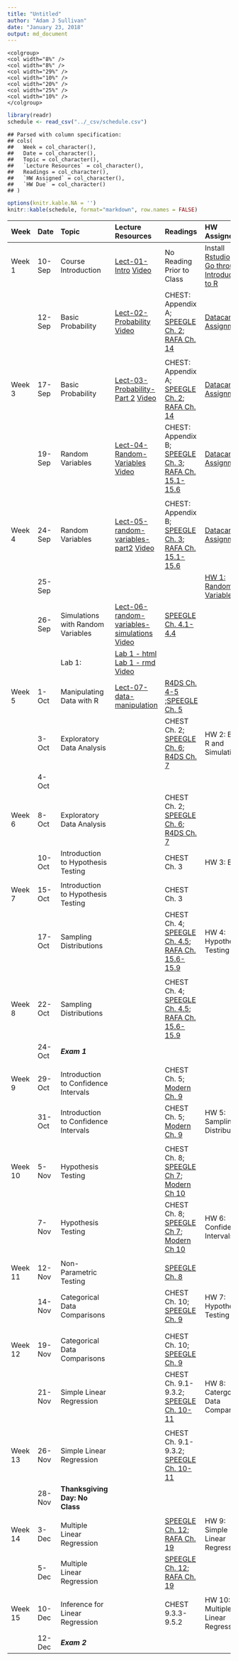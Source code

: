 ```yaml
---
title: "Untitled"
author: "Adam J Sullivan"
date: "January 23, 2018"
output: md_document
---
```


```
<colgroup>
<col width="8%" />
<col width="8%" />
<col width="29%" />
<col width="10%" />
<col width="20%" />
<col width="25%" />
<col width="10%" />
</colgroup>
```




```r
library(readr)
schedule <- read_csv("../_csv/schedule.csv")
```

```
## Parsed with column specification:
## cols(
##   Week = col_character(),
##   Date = col_character(),
##   Topic = col_character(),
##   `Lecture Resources` = col_character(),
##   Readings = col_character(),
##   `HW Assigned` = col_character(),
##   `HW Due` = col_character()
## )
```

```r
options(knitr.kable.NA = '')
knitr::kable(schedule, format="markdown", row.names = FALSE)
```



|Week    |Date   |Topic                                |Lecture Resources                                                                                                                          |Readings                                                                                                                                                                                                    |HW Assigned                                                                                                                                                   |HW Due                                                                                          |
|:-------|:------|:------------------------------------|:------------------------------------------------------------------------------------------------------------------------------------------|:-----------------------------------------------------------------------------------------------------------------------------------------------------------------------------------------------------------|:-------------------------------------------------------------------------------------------------------------------------------------------------------------|:-----------------------------------------------------------------------------------------------|
|Week 1  |10-Sep |Course Introduction                  |[Lect-01-Intro](../Notes/lect-01-intro.html) [Video](https://vimeo.com/359114175/8b5828601d)                                               |No Reading Prior to Class                                                                                                                                                                                   |Install [Rstudio](https://www.rstudio.com/products/rstudio/download3/) and [Go through Introduction to R](https://php-1511-2511.github.io/Introduction-to-R/) |                                                                                                |
|        |12-Sep |Basic Probability                    |[Lect-02-Probability](../Notes/lect-02-probability.html) [Video](https://vimeo.com/359605430/28765378db)                                   |CHEST: Appendix A; [SPEEGLE Ch. 2](https://bookdown.org/speegled/foundations-of-statistics/prob.html);  [RAFA Ch. 14](https://rafalab.github.io/dsbook/probability.html)                                    |[Datacamp Assignment](../datacamp)                                                                                                                            |                                                                                                |
|        |       |                                     |                                                                                                                                           |                                                                                                                                                                                                            |                                                                                                                                                              |                                                                                                |
|Week 3  |17-Sep |Basic Probability                    |[Lect-03-Probability-Part 2](../Notes/lect-03-probability-part2.html) [Video](https://vimeo.com/360947749/ced3773175)                      |CHEST: Appendix A; [SPEEGLE Ch. 2](https://bookdown.org/speegled/foundations-of-statistics/prob.html);  [RAFA Ch. 14](https://rafalab.github.io/dsbook/probability.html)                                    |[Datacamp Assignment](../datacamp)                                                                                                                            |                                                                                                |
|        |19-Sep |Random Variables                     |[Lect-04-Random-Variables](../Notes/lect-04-random-variables.html) [Video](https://vimeo.com/361201132/918618680c)                         |CHEST: Appendix B; [SPEEGLE Ch. 3](https://bookdown.org/speegled/foundations-of-statistics/random-variables.html); [RAFA Ch. 15.1-15.6](https://rafalab.github.io/dsbook/random-variables.html)             |[Datacamp Assignment](../datacamp)                                                                                                                            |                                                                                                |
|        |       |                                     |                                                                                                                                           |                                                                                                                                                                                                            |                                                                                                                                                              |                                                                                                |
|Week 4  |24-Sep |Random Variables                     |[Lect-05-random-variables-part2](../Notes/lect-05-random-variables-part2.html) [Video](https://vimeo.com/362123037/8c070bfaed)             |CHEST: Appendix B; [SPEEGLE Ch. 3](https://bookdown.org/speegled/foundations-of-statistics/random-variables.html); [RAFA Ch. 15.1-15.6](https://rafalab.github.io/dsbook/random-variables.html)             |[Datacamp Assignment](../datacamp)                                                                                                                            |                                                                                                |
|        |25-Sep |                                     |                                                                                                                                           |                                                                                                                                                                                                            |[HW 1: Random Variables](../homework/pages/hw1)                                                                                                               |                                                                                                |
|        |26-Sep |Simulations with Random Variables    |[Lect-06-random-variables-simulations](../Notes/lect-06-random-variables-simulations.html) [Video](https://vimeo.com/362639646/039f38861b) |[SPEEGLE Ch.  4.1-4.4](https://bookdown.org/speegled/foundations-of-statistics/simulation-of-random-variables.html)                                                                                         |                                                                                                                                                              |[Datacamp Work Due](https://www.datacamp.com/courses/importing-cleaning-data-in-r-case-studies) |
|        |       |Lab 1:                               |[Lab 1 - html](../labs/lab1.html) [Lab 1 - rmd](../labs/lab1.Rmd) [Video](https://vimeo.com/362639601/d210ab3ece)                          |                                                                                                                                                                                                            |                                                                                                                                                              |                                                                                                |
|Week 5  |1-Oct  |Manipulating Data with R             |[Lect-07-data-manipulation](../Notes/lect-07-data-manipulation.html)                                                                       |[R4DS Ch. 4-5](https://r4ds.had.co.nz/workflow-basics.html) ;[SPEEGLE Ch. 5](https://bookdown.org/speegled/foundations-of-statistics/data-manipulation.html)                                                |                                                                                                                                                              |                                                                                                |
|        |3-Oct  |Exploratory Data Analysis            |                                                                                                                                           |CHEST Ch. 2; [SPEEGLE Ch. 6](https://bookdown.org/speegled/foundations-of-statistics/ggplot-and-descriptive-statistics.html); [R4DS Ch. 7](https://r4ds.had.co.nz/exploratory-data-analysis.html)           |HW 2: Basic R and Simulations                                                                                                                                 |                                                                                                |
|        |4-Oct  |                                     |                                                                                                                                           |                                                                                                                                                                                                            |                                                                                                                                                              |[HW 1 DUE](../homework/pages/hw1/)                                                              |
|Week 6  |8-Oct  |Exploratory Data Analysis            |                                                                                                                                           |CHEST Ch. 2; [SPEEGLE Ch. 6](https://bookdown.org/speegled/foundations-of-statistics/ggplot-and-descriptive-statistics.html); [R4DS Ch. 7](https://r4ds.had.co.nz/exploratory-data-analysis.html)           |                                                                                                                                                              |                                                                                                |
|        |10-Oct |Introduction to Hypothesis Testing   |                                                                                                                                           |CHEST Ch. 3                                                                                                                                                                                                 |HW 3: EDA                                                                                                                                                     |                                                                                                |
|        |       |                                     |                                                                                                                                           |                                                                                                                                                                                                            |                                                                                                                                                              |                                                                                                |
|Week 7  |15-Oct |Introduction to Hypothesis Testing   |                                                                                                                                           |CHEST Ch. 3                                                                                                                                                                                                 |                                                                                                                                                              |                                                                                                |
|        |17-Oct |Sampling Distributions               |                                                                                                                                           |CHEST Ch. 4;  [SPEEGLE Ch.  4.5](https://bookdown.org/speegled/foundations-of-statistics/simulation-of-random-variables.html); [RAFA Ch. 15.6-15.9](https://rafalab.github.io/dsbook/random-variables.html) |HW 4: Hypothesis Testing 1                                                                                                                                    |                                                                                                |
|        |       |                                     |                                                                                                                                           |                                                                                                                                                                                                            |                                                                                                                                                              |                                                                                                |
|Week 8  |22-Oct |Sampling Distributions               |                                                                                                                                           |CHEST Ch. 4;  [SPEEGLE Ch.  4.5](https://bookdown.org/speegled/foundations-of-statistics/simulation-of-random-variables.html); [RAFA Ch. 15.6-15.9](https://rafalab.github.io/dsbook/random-variables.html) |                                                                                                                                                              |                                                                                                |
|        |24-Oct |***Exam 1***                         |                                                                                                                                           |                                                                                                                                                                                                            |                                                                                                                                                              |                                                                                                |
|        |       |                                     |                                                                                                                                           |                                                                                                                                                                                                            |                                                                                                                                                              |                                                                                                |
|Week 9  |29-Oct |Introduction to Confidence Intervals |                                                                                                                                           |CHEST Ch. 5; [Modern Ch. 9](https://moderndive.com/9-confidence-intervals.html)                                                                                                                             |                                                                                                                                                              |                                                                                                |
|        |31-Oct |Introduction to Confidence Intervals |                                                                                                                                           |CHEST Ch. 5; [Modern Ch. 9](https://moderndive.com/9-confidence-intervals.html)                                                                                                                             |HW 5: Sampling Distributions                                                                                                                                  |                                                                                                |
|        |       |                                     |                                                                                                                                           |                                                                                                                                                                                                            |                                                                                                                                                              |                                                                                                |
|Week 10 |5-Nov  |Hypothesis Testing                   |                                                                                                                                           |CHEST Ch. 8; [SPEEGLE Ch 7](https://bookdown.org/speegled/foundations-of-statistics/HTCI.html); [Modern Ch 10](https://moderndive.com/10-hypothesis-testing.html)                                           |                                                                                                                                                              |                                                                                                |
|        |7-Nov  |Hypothesis Testing                   |                                                                                                                                           |CHEST Ch. 8; [SPEEGLE Ch 7](https://bookdown.org/speegled/foundations-of-statistics/HTCI.html); [Modern Ch 10](https://moderndive.com/10-hypothesis-testing.html)                                           |HW 6: Confidence Intervals                                                                                                                                    |                                                                                                |
|        |       |                                     |                                                                                                                                           |                                                                                                                                                                                                            |                                                                                                                                                              |                                                                                                |
|Week 11 |12-Nov |Non-Parametric Testing               |                                                                                                                                           |[SPEEGLE Ch. 8](https://bookdown.org/speegled/foundations-of-statistics/RBT.html)                                                                                                                           |                                                                                                                                                              |                                                                                                |
|        |14-Nov |Categorical Data Comparisons         |                                                                                                                                           |CHEST Ch. 10; [SPEEGLE Ch. 9](https://bookdown.org/speegled/foundations-of-statistics/tabular-data.html)                                                                                                    |HW 7: Hypothesis Testing 2                                                                                                                                    |                                                                                                |
|        |       |                                     |                                                                                                                                           |                                                                                                                                                                                                            |                                                                                                                                                              |                                                                                                |
|        |       |                                     |                                                                                                                                           |                                                                                                                                                                                                            |                                                                                                                                                              |                                                                                                |
|Week 12 |19-Nov |Categorical Data Comparisons         |                                                                                                                                           |CHEST Ch. 10; [SPEEGLE Ch. 9](https://bookdown.org/speegled/foundations-of-statistics/tabular-data.html)                                                                                                    |                                                                                                                                                              |                                                                                                |
|        |21-Nov |Simple Linear Regression             |                                                                                                                                           |CHEST Ch. 9.1-9.3.2; [SPEEGLE Ch. 10-11](https://bookdown.org/speegled/foundations-of-statistics/SimpleReg.html)                                                                                            |HW 8: Catergorical Data Comparisons                                                                                                                           |                                                                                                |
|        |       |                                     |                                                                                                                                           |                                                                                                                                                                                                            |                                                                                                                                                              |                                                                                                |
|Week 13 |26-Nov |Simple Linear Regression             |                                                                                                                                           |CHEST Ch. 9.1-9.3.2; [SPEEGLE Ch. 10-11](https://bookdown.org/speegled/foundations-of-statistics/SimpleReg.html)                                                                                            |                                                                                                                                                              |                                                                                                |
|        |28-Nov |**Thanksgiving Day: No Class**       |                                                                                                                                           |                                                                                                                                                                                                            |                                                                                                                                                              |                                                                                                |
|        |       |                                     |                                                                                                                                           |                                                                                                                                                                                                            |                                                                                                                                                              |                                                                                                |
|Week 14 |3-Dec  |Multiple Linear Regression           |                                                                                                                                           |[SPEEGLE Ch. 12](https://bookdown.org/speegled/foundations-of-statistics/multiple-regression.html); [RAFA Ch. 19](https://rafalab.github.io/dsbook/linear-models.html)                                      |HW 9: Simple Linear Regression                                                                                                                                |                                                                                                |
|        |5-Dec  |Multiple Linear Regression           |                                                                                                                                           |[SPEEGLE Ch. 12](https://bookdown.org/speegled/foundations-of-statistics/multiple-regression.html); [RAFA Ch. 19](https://rafalab.github.io/dsbook/linear-models.html)                                      |                                                                                                                                                              |                                                                                                |
|        |       |                                     |                                                                                                                                           |                                                                                                                                                                                                            |                                                                                                                                                              |                                                                                                |
|Week 15 |10-Dec |Inference for Linear Regression      |                                                                                                                                           |CHEST 9.3.3-9.5.2                                                                                                                                                                                           |HW 10: Multiple Linear Regression                                                                                                                             |                                                                                                |
|        |12-Dec |***Exam 2***                         |                                                                                                                                           |                                                                                                                                                                                                            |                                                                                                                                                              |                                                                                                |

